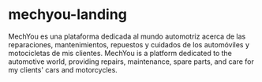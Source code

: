 # mechyou-landing
MechYou es una plataforma dedicada al mundo automotriz acerca de las reparaciones, mantenimientos, repuestos y cuidados de los automóviles y motocicletas de mis clientes.
MechYou is a platform dedicated to the automotive world, providing repairs, maintenance, spare parts, and care for my clients' cars and motorcycles.
